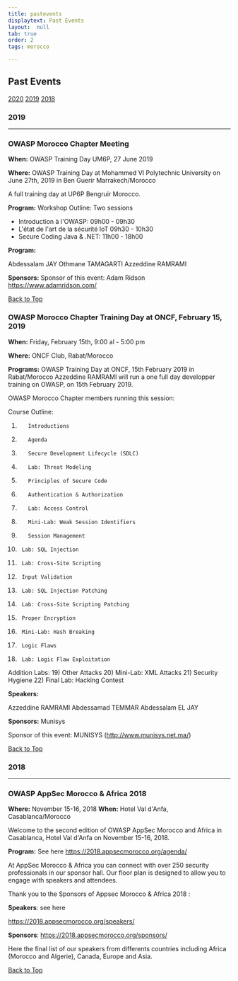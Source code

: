```yaml
---
title: pastevents
displaytext: Past Events
layout:  null
tab: true
order: 2
tags: morocco

---
```


## Past Events ##

[2020](#2020)   [2019](#2019)   [2018](#2018)   

### 2019 ###
---

### OWASP Morocco Chapter Meeting ###

**When:** OWASP Training Day UM6P, 27 June 2019

**Where:** OWASP Training Day at Mohammed VI Polytechnic University on June 27th, 2019 in Ben Guerir Marrakech/Morocco

A full training day at UP6P Bengruir Morocco.

**Program:**
Workshop Outline: Two sessions

- Introduction à l'OWASP:              09h00 - 09h30
- L'état de l'art de la sécurité IoT   09h30 - 10h30
- Secure Coding Java & .NET:  		     11h00 - 18h00
  

**Program:**

Abdessalam JAY
Othmane TAMAGARTI
Azzeddine RAMRAMI

**Sponsors:** Sponsor of this event: Adam Ridson https://www.adamridson.com/

[Back to Top](#past-events)

### OWASP Morocco Chapter Training Day at ONCF, February 15, 2019 ###

**When:**  Friday, February 15th, 9:00 al - 5:00 pm

**Where:** ONCF Club, Rabat/Morocco

**Programs:**
OWASP Training Day at ONCF, 15th February 2019 in Rabat/Morocco
Azzeddine RAMRAMI will run a one full day developper training on OWASP, on 15th February 2019.

OWASP Morocco Chapter members running this session:

Course Outline:

1)        Introductions
2)        Agenda
3)        Secure Development Lifecycle (SDLC)
4)        Lab: Threat Modeling
5)        Principles of Secure Code
6)        Authentication & Authorization
7)        Lab: Access Control
8)        Mini-Lab: Weak Session Identifiers
9)        Session Management
10)      Lab: SQL Injection
11)      Lab: Cross-Site Scripting
12)      Input Validation
13)      Lab: SQL Injection Patching
14)      Lab: Cross-Site Scripting Patching
15)      Proper Encryption
16)      Mini-Lab: Hash Breaking
17)      Logic Flaws
18)      Lab: Logic Flaw Exploitation
Addition Labs:
19)      Other Attacks
20)      Mini-Lab: XML Attacks
21)      Security Hygiene
22)      Final Lab: Hacking Contest

**Speakers:**

Azzeddine RAMRAMI
Abdessamad TEMMAR
Abdessalam EL JAY

**Sponsors:** Munisys

Sponsor of this event: MUNISYS (http://www.munisys.net.ma/)

[Back to Top](#past-events)


### 2018 ###
---

### OWASP AppSec Morocco & Africa 2018 ###

**Where:** November 15-16, 2018
**When:** Hotel Val d'Anfa, Casablanca/Morocco

Welcome to the second edition of OWASP AppSec Morocco and Africa in Casablanca, Hotel Val d'Anfa on November 15-16, 2018.

**Program:** See here https://2018.appsecmorocco.org/agenda/

At AppSec Morocco & Africa you can connect with over 250 security professionals in our sponsor hall. Our floor plan is designed to allow you to engage with speakers and attendees.

Thank you to the Sponsors of Appsec Morocco & Africa 2018 :

**Speakers**: see here

https://2018.appsecmorocco.org/speakers/

**Sponsors**:
https://2018.appsecmorocco.org/sponsors/

Here the final list of our speakers from differents countries including Africa (Morocco and Algerie), Canada, Europe and Asia.


[Back to Top](#past-events)
